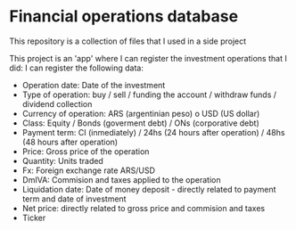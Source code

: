 # Financial operations database

This repository is a collection of files that I used in a side project

This project is an 'app' where I can register the investment operations that I did:
I can register the following data:
 - Operation date: Date of the investment
 - Type of operation: buy / sell / funding the account / withdraw funds / dividend collection
 - Currency of operation: ARS (argentinian peso) o USD (US dollar)
 - Class: Equity / Bonds (goverment debt) / ONs (corporative debt) 
 - Payment term: CI (inmediately) / 24hs (24 hours after operation) / 48hs (48 hours after operation)
 - Price: Gross price of the operation
 - Quantity: Units traded
 - Fx: Foreign exchange rate ARS/USD
 - DmIVA: Commision and taxes applied to the operation
 - Liquidation date: Date of money deposit - directly related to payment term and date of investment
 - Net price: directly related to gross price and commision and taxes
 - Ticker
